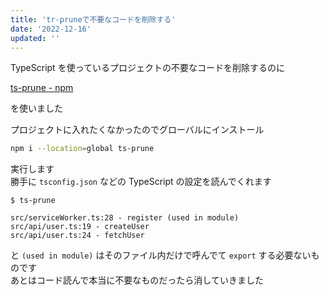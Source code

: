 ```yaml
---
title: 'tr-pruneで不要なコードを削除する'
date: '2022-12-16'
updated: ''
---
```


TypeScript を使っているプロジェクトの不要なコードを削除するのに

[ts\-prune \- npm](https://www.npmjs.com/package/ts-prune)

を使いました

プロジェクトに入れたくなかったのでグローバルにインストール

```bash
npm i --location=global ts-prune
```

実行します  
勝手に `tsconfig.json` などの TypeScript の設定を読んでくれます

```
$ ts-prune

src/serviceWorker.ts:28 - register (used in module)
src/api/user.ts:19 - createUser
src/api/user.ts:24 - fetchUser
```

と `(used in module)` はそのファイル内だけで呼んでて `export` する必要ないものです  
あとはコード読んで本当に不要なものだったら消していきました
